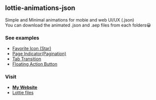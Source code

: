 ## lottie-animations-json  
Simple and Minimal animations for mobie and web UI/UX (.json)  
You can download the animated .json and .aep files from each folders😀  
  
### See examples  
* [Favorite Icon (Star)][star]
* [Page Indicator(Pagination)][pagination]
* [Tab Transition][tab]
* [Floating Action Button][fab]  
  
### Visit  
* __[My Website][spemer]__  
* [Lottie files][lottie]
  

[spemer]: https://spemer.com/
[lottie]: https://www.lottiefiles.com/

[pagination]: http://www.lottiefiles.com/230-paginationpage-indicator
[tab]: http://www.lottiefiles.com/232-tab-transition-animation
[fab]: http://www.lottiefiles.com/235-floating-action-button-w-sub-buttons
[star]: https://www.lottiefiles.com/382-favorite-icon-star